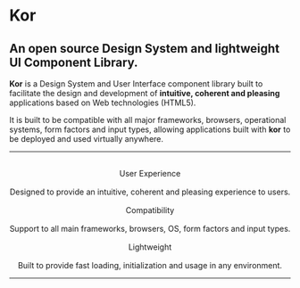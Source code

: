 # Kor

## An open source Design System and lightweight UI Component Library.

**Kor** is a Design System and User Interface component library built to facilitate the design and development of **intuitive, coherent and pleasing** applications based on Web technologies (HTML5). 

It is built to be compatible with all major frameworks, browsers, operational systems, form factors and input types, allowing applications built with **kor** to be deployed and used virtually anywhere.

---

<kor-grid columns="3" style="margin: 64px 0">
    <div style="display: flex; flex-direction: column; align-items: center; text-align: center">
        <kor-icon size="xl" icon="touch_app" color="rgb(var(--accent-1))"></kor-icon>
        <kor-text size="header-1" style="margin: 16px 0">User Experience</kor-text>
        <kor-text color="var(--text-2)">
            Designed to provide an intuitive, coherent and pleasing experience to users.
        </kor-text>
    </div>
    <div style="display: flex; flex-direction: column; align-items: center; text-align: center">
        <kor-icon size="xl" icon="device_hub" color="rgb(var(--accent-1))"></kor-icon>
        <kor-text size="header-1" style="margin: 16px 0">Compatibility</kor-text>
        <kor-text color="var(--text-2)">
            Support to all main frameworks, browsers, OS, form factors and input types.
        </kor-text>
    </div>
    <div style="display: flex; flex-direction: column; align-items: center; text-align: center">
        <kor-icon size="xl" icon="fast_forward" color="rgb(var(--accent-1))"></kor-icon>
        <kor-text size="header-1" style="margin: 16px 0">Lightweight</kor-text>
        <kor-text color="var(--text-2)">
            Built to provide fast loading, initialization and usage in any environment.
        </kor-text>
    </div>
</kor-grid>

---